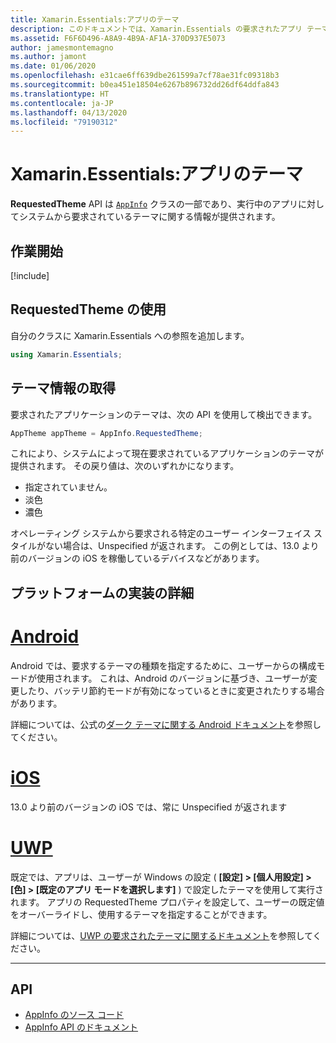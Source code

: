 ```yaml
---
title: Xamarin.Essentials:アプリのテーマ
description: このドキュメントでは、Xamarin.Essentials の要求されたアプリ テーマに関する API について説明します。実行中のアプリに対して要求されているテーマ スタイルに関する情報が記載されています。
ms.assetid: F6F6D496-A8A9-4B9A-AF1A-370D937E5073
author: jamesmontemagno
ms.author: jamont
ms.date: 01/06/2020
ms.openlocfilehash: e31cae6ff639dbe261599a7cf78ae31fc09318b3
ms.sourcegitcommit: b0ea451e18504e6267b896732dd26df64ddfa843
ms.translationtype: HT
ms.contentlocale: ja-JP
ms.lasthandoff: 04/13/2020
ms.locfileid: "79190312"
---
```

# <a name="xamarinessentials-app-theme"></a>Xamarin.Essentials:アプリのテーマ

**RequestedTheme** API は [`AppInfo`](app-information.md) クラスの一部であり、実行中のアプリに対してシステムから要求されているテーマに関する情報が提供されます。

## <a name="get-started"></a>作業開始

[!include[](~/essentials/includes/get-started.md)]

## <a name="using-requestedtheme"></a>RequestedTheme の使用

自分のクラスに Xamarin.Essentials への参照を追加します。

```csharp
using Xamarin.Essentials;
```

## <a name="obtaining-theme-information"></a>テーマ情報の取得

要求されたアプリケーションのテーマは、次の API を使用して検出できます。

```csharp
AppTheme appTheme = AppInfo.RequestedTheme;

```

これにより、システムによって現在要求されているアプリケーションのテーマが提供されます。 その戻り値は、次のいずれかになります。

* 指定されていません。
* 淡色
* 濃色

オペレーティング システムから要求される特定のユーザー インターフェイス スタイルがない場合は、Unspecified が返されます。 この例としては、13.0 より前のバージョンの iOS を稼働しているデバイスなどがあります。


## <a name="platform-implementation-specifics"></a>プラットフォームの実装の詳細

# <a name="android"></a>[Android](#tab/android)

Android では、要求するテーマの種類を指定するために、ユーザーからの構成モードが使用されます。 これは、Android のバージョンに基づき、ユーザーが変更したり、バッテリ節約モードが有効になっているときに変更されたりする場合があります。

詳細については、公式の[ダーク テーマに関する Android ドキュメント](https://developer.android.com/guide/topics/ui/look-and-feel/darktheme)を参照してください。


# <a name="ios"></a>[iOS](#tab/ios)

13.0 より前のバージョンの iOS では、常に Unspecified が返されます 


# <a name="uwp"></a>[UWP](#tab/uwp)

既定では、アプリは、ユーザーが Windows の設定 ( **[設定] > [個人用設定] > [色] > [既定のアプリ モードを選択します]** ) で設定したテーマを使用して実行されます。 アプリの RequestedTheme プロパティを設定して、ユーザーの既定値をオーバーライドし、使用するテーマを指定することができます。

詳細については、[UWP の要求されたテーマに関するドキュメント](https://docs.microsoft.com/uwp/api/windows.ui.xaml.application.requestedtheme)を参照してください。

--------------

## <a name="api"></a>API

- [AppInfo のソース コード](https://github.com/xamarin/Essentials/tree/master/Xamarin.Essentials/AppInfo)
- [AppInfo API のドキュメント](xref:Xamarin.Essentials.AppInfo)
